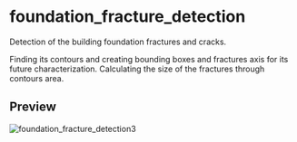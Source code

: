 # foundation_fracture_detection

Detection of the building foundation fractures and cracks. 

Finding its contours and creating bounding boxes and fractures axis for its future characterization.
Calculating the size of the fractures through contours area.

## Preview

![foundation_fracture_detection3](https://user-images.githubusercontent.com/106553826/236075992-9276a4c9-f503-41ae-8bc2-893930e53395.png)
